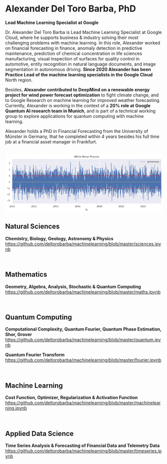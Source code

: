 # Alexander Del Toro Barba, PhD

**Lead Machine Learning Specialist at Google**

Dr. Alexander Del Toro Barba is Lead Machine Learning Specialist at Google Cloud, where he supports business & industry solving their most challenging problems with machine learning.
In this role, Alexander worked on financial forecasting in finance, anomaly detection in predictive maintenance, prediction of chemical concentration in life sciences manufacturing, visual inspection of surfaces for quality control in automotive, entity recognition in natural language documents, and image segmentation in autonomous driving. **Since 2020 Alexander has been Practice Lead of the machine learning specialists in the Google Cloud** North region.

Besides, **Alexander contributed to DeepMind on a renewable energy project for wind power forecast optimization** to fight climate change, and to Google Research on machine learning for improved weather forecasting. Currently, Alexander is working in the context of a **20% role at Google Quantum AI research team in Munich**, and is part of a technical working group to explore applications for quantum computing with machine learning.

Alexander holds a PhD in Financial Forecasting from the University of Münster in Germany, that he completed within 4 years besides his full time job at a financial asset manager in Frankfurt.

<br>

<img src="https://raw.githubusercontent.com/deltorobarba/repo/master/whitenoise.png" alt="white noise">

<br>

## Natural Sciences

<b>Chemistry, Biology, Geology, Astronomy & Physics</b><br>
https://github.com/deltorobarba/machinelearning/blob/master/sciences.ipynb

<br>


## Mathematics

<b>Geometry, Algebra, Analysis, Stochastic & Quantum Computing</b><br>
https://github.com/deltorobarba/machinelearning/blob/master/maths.ipynb

<br>

## Quantum Computing

<b>Computational Complexity, Quantum Fourier, Quantum Phase Estimation, Shor, Grover</b><br>
https://github.com/deltorobarba/machinelearning/blob/master/quantum.ipynb


<b>Quantum Fourier Transform</b><br>
https://github.com/deltorobarba/machinelearning/blob/master/fourier.ipynb

<br>


## Machine Learning

<b>Cost Function, Optimizer, Regularization & Activation Function</b><br>
https://github.com/deltorobarba/machinelearning/blob/master/machinelearning.ipynb


<br>


## Applied Data Science

<b>Time Series Analysis & Forecasting of Financial Data and Telemetry Data</b><br>
https://github.com/deltorobarba/machinelearning/blob/master/timeseries.ipynb
<br>


